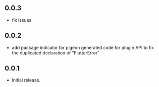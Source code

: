 ## 0.0.3

-   fix issues

## 0.0.2

-   add package indicator for pigeon generated code for plugin API to fix the duplicated declaration of "FlutterError"

## 0.0.1

-   Initial release.
